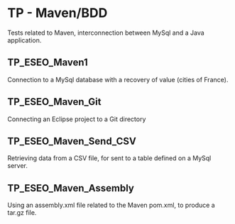 # TP - Maven/BDD

Tests related to Maven, interconnection between MySql and a Java application.

## TP_ESEO_Maven1

Connection to a MySql database with a recovery of value (cities of France).

## TP_ESEO_Maven_Git

Connecting an Eclipse project to a Git directory

## TP_ESEO_Maven_Send_CSV

Retrieving data from a CSV file, for sent to a table defined on a MySql server.

## TP_ESEO_Maven_Assembly

Using an assembly.xml file related to the Maven pom.xml, to produce a tar.gz file.
